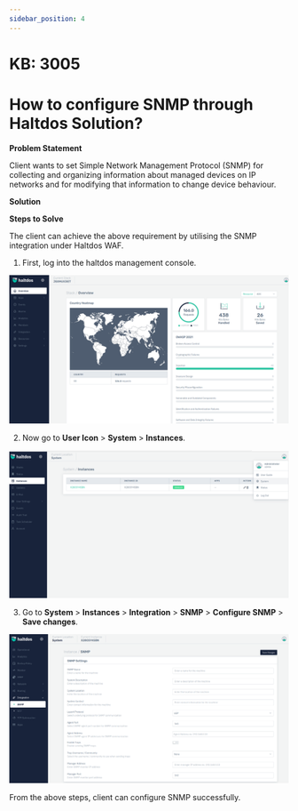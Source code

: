 ```yaml
---
sidebar_position: 4
---
```


# KB: 3005

# How to configure SNMP through Haltdos Solution?

**Problem Statement**

Client wants to set  Simple Network Management Protocol (SNMP) for collecting and organizing information about managed devices on IP networks and for modifying that information to change device behaviour.

**Solution**

**Steps to Solve**

The client can achieve the above requirement by utilising the SNMP integration under Haltdos WAF.

1. First, log into the haltdos management console.

![kb-3005](/img/platform/kb/overview_kb_3005_1.png)

2. Now go to **User Icon** > **System** > **Instances**.

![kb-3005](/img/platform/kb/instances_kb_3005_2.png)

3. Go to **System** > **Instances** > **Integration** > **SNMP** > **Configure SNMP** > **Save changes**.

![kb-3005](/img/platform/kb/snmp_config_kb_3005_3.png)

From the above steps, client can configure SNMP successfully.